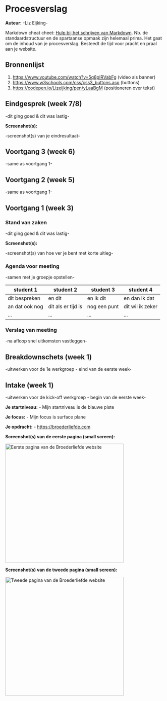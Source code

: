 # Procesverslag
**Auteur:** -Liz Eijking-

Markdown cheat cheet: [Hulp bij het schrijven van Markdown](https://github.com/adam-p/markdown-here/wiki/Markdown-Cheatsheet). Nb. de standaardstructuur en de spartaanse opmaak zijn helemaal prima. Het gaat om de inhoud van je procesverslag. Besteedt de tijd voor pracht en praal aan je website.



## Bronnenlijst
1. https://www.youtube.com/watch?v=5q8pIRVabFg (video als banner)
2. https://www.w3schools.com/css/css3_buttons.asp (buttons)
3. https://codepen.io/Lizeijking/pen/yLaaBgM (positioneren over tekst)



## Eindgesprek (week 7/8)

-dit ging goed & dit was lastig-

**Screenshot(s):**

-screenshot(s) van je eindresultaat-



## Voortgang 3 (week 6)

-same as voortgang 1-



## Voortgang 2 (week 5)

-same as voortgang 1-



## Voortgang 1 (week 3)

### Stand van zaken

-dit ging goed & dit was lastig-

**Screenshot(s):**

-screenshot(s) van hoe ver je bent met korte uitleg-

### Agenda voor meeting

-samen met je groepje opstellen-

| student 1      | student 2          | student 3    | student 4        |
| ---            | ---                | ---          | ---              |
| dit bespreken  | en dit             | en ik dit    | en dan ik dat    |
| an dat ook nog | dit als er tijd is | nog een punt | dit wil ik zeker |
| ...            | ...                | ...          | ...              |

### Verslag van meeting

-na afloop snel uitkomsten vastleggen-



## Breakdownschets (week 1)

-uitwerken voor de 1e werkgroep - eind van de eerste week-



## Intake (week 1)
-uitwerken voor de kick-off werkgroep - begin van de eerste week-

**Je startniveau:** - Mijn startniveau is de blauwe piste

**Je focus:** - Mijn focus is surface plane

**Je opdracht:** - https://broederliefde.com

**Screenshot(s) van de eerste pagina (small screen):**

<img src="images/broederliefde1.jpg" width="375px" alt="Eerste pagina van de Broederliefde website">

**Screenshot(s) van de tweede pagina (small screen):**

<img src="images/broederliefde2.jpg" width="375px" alt="Tweede pagina van de Broederliefde website">
